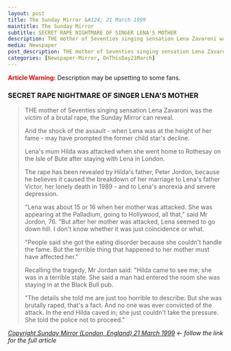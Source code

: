 ```yaml
---
layout: post
title: The Sunday Mirror &#124; 21 March 1999
maintitle: The Sunday Mirror
subtitle: SECRET RAPE NIGHTMARE OF SINGER LENA'S MOTHER
description: THE mother of Seventies singing sensation Lena Zavaroni was the victim of a brutal rape, the Sunday Mirror can reveal.
media: Newspaper
post_description: THE mother of Seventies singing sensation Lena Zavaroni was the victim of a brutal rape, the Sunday Mirror can reveal.
categories: [Newspaper-Mirror, OnThisDay21March]
---
```


<span class="red">Article Warning:</span> Description may be upsetting to some fans.

### SECRET RAPE NIGHTMARE OF SINGER LENA'S MOTHER

> THE mother of Seventies singing sensation Lena Zavaroni was the victim of a brutal rape, the Sunday Mirror can reveal.
>
> And the shock of the assault - when Lena was at the height of her fame - may have prompted the former child star's decline.
>
> Lena's mum Hilda was attacked when she went home to Rothesay on the Isle of Bute after staying with Lena in London.
>
> The rape has been revealed by Hilda's father, Peter Jordon, because he believes it caused the breakdown of her marriage to Lena's father Victor, her lonely death in 1989 - and to Lena's anorexia and severe depression.
>
> "Lena was about 15 or 16 when her mother was attacked. She was appearing at the Palladium, going to Hollywood, all that," said Mr Jordon, 76. "But after her mother was attacked, Lena seemed to go down hill. I don't know whether it was just coincidence or what.
>
> "People said she got the eating disorder because she couldn't handle the fame. But the terrible thing that happened to her mother must have affected her."
>
> Recalling the tragedy, Mr Jordan said: "Hilda came to see me; she was in a terrible state. She said a man had entered the room she was staying in at the Black Bull pub.
>
> "The details she told me are just too horrible to describe. But she was brutally raped, that's a fact. And no one was ever convicted of the attack. In the end Hilda caved in; she just couldn't take the pressure. She told the police not to proceed."

<!--
> Mr Jordon added: "When Lena became a star, Hilda and Victor went to London with her to look after her. Hilda tried to make a go at singing, but she would ring and say she wasn't getting much money.
>
> "She wasn't happy at all. Lena was staying with her agents in a posh London flat. I think Hilda felt as though she'd been sidelined. Hilda came back to Bute by herself. She seemed happier being home. All that changed after the attack."
>
> Mr Jordon, who lives alone in a council house on Bute, said: "Hilda never got over it. Then her marriage collapsed. She was living alone in a flat when she died. She had been dead for three days when they found her. People said she committed suicide because there was an empty bottle of pills on the table, but the post mortem said she died of a heart attack.
>
> "Lena came to the funeral. It was the first time I had seen her for years. She was so thin. After the funeral we went to a hotel. I remember Lena taking a bit of food and spitting into her hankie.
>
> "I told her to start eating properly and to look after herself. But she just stared at me with blank eyes.
>
> "We talked about her mother for a bit. I mentioned the attack. It was the first time we had spoken about it.
>
> "Lena just looked very sad, but she didn't say much. I think she'd blanked it out of her mind."
>
> Yesterday Lena said she believed she had inherited her own slimming illness from her late mum.
>
> "My mother was ill for a long time and just couldn't cope," said Lena. "I now believe that my own problems may be genetically linked.""
>
> Lena, 35, was in the news recently when she was falsely accused of stealing a jelly from a supermarket near her council flat a few miles outside London.
>
> It was revealed she is living on pounds 48.20 state benefits and that she was suffering from deep depression.
>
> Pictures of her emaciated figure shocked millions who remember her as the tiny star with a huge voice who belted out Top 10 hits such as Ma, He's Making Eyes At Me.
>
> She was just nine when she won the talent show Opportunity Knocks for a record five weeks. Later she appeared with Frank Sinatra and Liza Minnelli and sang for President Ford at the White House.
>
> Lena had her own TV show and was the youngest star to top the bill at the London Palladium. Then came her dramatic decline. After her parents' divorce her weight plunged to just four stones.
>
> She said recently that she may be suffering from a rare brain disorder that makes her "feel dead inside".
>
> "It's as though my emotions are dead and new tests are indicating that it is way beyond anything like clinical depression," Lena said.
>
> But her grandfather said: "I'd like to pass on a message to Lena to come home for a while. Perhaps we could talk and sort things out.
>
> "Lena seems so unhappy. But she needn't be. There is a lot of love for her here."
-->

<cite>[Copyright Sunday Mirror (London, England) 21 March 1999](http://bit.ly/sundaymirror-1999-03-21) &#8592; follow the link for the full article</cite>

<style>
.red {color:red; font-weight:bold;}
</style>

